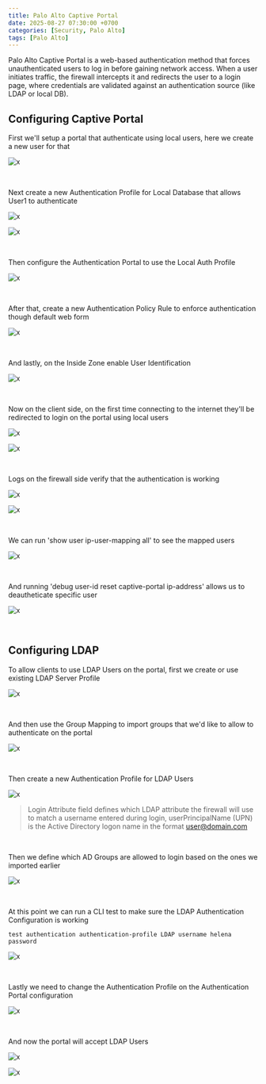 ```yaml
---
title: Palo Alto Captive Portal
date: 2025-08-27 07:30:00 +0700
categories: [Security, Palo Alto]
tags: [Palo Alto]
---
```


Palo Alto Captive Portal is a web-based authentication method that forces unauthenticated users to log in before gaining network access. When a user initiates traffic, the firewall intercepts it and redirects the user to a login page, where credentials are validated against an authentication source (like LDAP or local DB).


## Configuring Captive Portal

First we'll setup a portal that authenticate using local users, here we create a new user for that

![x](/static/2025-08-27-captive-portal/01.png)

<br>

Next create a new Authentication Profile for Local Database that allows User1 to authenticate

![x](/static/2025-08-27-captive-portal/02.png)

![x](/static/2025-08-27-captive-portal/03.png)

<br>

Then configure the Authentication Portal to use the Local Auth Profile

![x](/static/2025-08-27-captive-portal/04.png)

<br>

After that, create a new Authentication Policy Rule to enforce authentication though default web form

![x](/static/2025-08-27-captive-portal/06.png)

<br>

And lastly, on the Inside Zone enable User Identification

![x](/static/2025-08-27-captive-portal/05.png)

<br>

Now on the client side, on the first time connecting to the internet they'll be redirected to login on the portal using local users

![x](/static/2025-08-27-captive-portal/07.png)

![x](/static/2025-08-27-captive-portal/08.png)

<br>

Logs on the firewall side verify that the authentication is working

![x](/static/2025-08-27-captive-portal/09.png)

![x](/static/2025-08-27-captive-portal/10.png)

<br>

We can run 'show user ip-user-mapping all' to see the mapped users

![x](/static/2025-08-27-captive-portal/10a.png)

<br>

And running 'debug user-id reset captive-portal ip-address' allows us to deautheticate specific user

![x](/static/2025-08-27-captive-portal/10b.png)

<br>

## Configuring LDAP

To allow clients to use LDAP Users on the portal, first we create or use existing LDAP Server Profile

![x](/static/2025-08-27-captive-portal/11.png)

<br>

And then use the Group Mapping to import groups that we'd like to allow to authenticate on the portal

![x](/static/2025-08-27-captive-portal/12.png)

<br>

Then create a new Authentication Profile for LDAP Users

![x](/static/2025-08-27-captive-portal/13.png)

> Login Attribute field defines which LDAP attribute the firewall will use to match a username entered during login, userPrincipalName (UPN) is the Active Directory logon name in the format user@domain.com

<br>

Then we define which AD Groups are allowed to login based on the ones we imported earlier

![x](/static/2025-08-27-captive-portal/14.png)

<br>

At this point we can run a CLI test to make sure the LDAP Authentication Configuration is working

```
test authentication authentication-profile LDAP username helena password
```

![x](/static/2025-08-27-captive-portal/15.png)

<br>

Lastly we need to change the Authentication Profile on the Authentication Portal configuration

![x](/static/2025-08-27-captive-portal/16.png)

<br>

And now the portal will accept LDAP Users 

![x](/static/2025-08-27-captive-portal/17.png)

![x](/static/2025-08-27-captive-portal/18.png)

<br>







